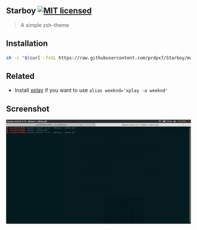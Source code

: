 ## Starboy  [![MIT licensed](https://img.shields.io/badge/license-MIT-blue.svg)](https://raw.githubusercontent.com/prdpx7/Starboy/master/LICENSE)
> A simple zsh-theme
## Installation
```sh
sh -c "$(curl -fsSL https://raw.githubusercontent.com/prdpx7/Starboy/master/install.sh)"
```
## Related
* Install [xplay](https://github.com/prdpx7/xplay#xplay) if you want to use `alias weeknd='xplay -a weeknd'`
## Screenshot
![demo](./screenshot.gif)
